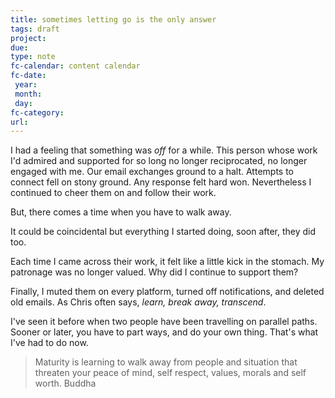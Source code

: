 ```yaml
---
title: sometimes letting go is the only answer
tags: draft
project: 
due: 
type: note
fc-calendar: content calendar
fc-date:
 year: 
 month: 
 day: 
fc-category: 
url:
---
```


I had a feeling that something was *off* for a while. This person whose work I'd admired and supported for so long no longer reciprocated, no longer engaged with me. Our email exchanges ground to a halt. Attempts to connect fell on stony ground. Any response felt hard won. Nevertheless I continued to cheer them on and follow their work.

But, there comes a time when you have to walk away. 

It could be coincidental but everything I started doing, soon after, they did too. 

Each time I came across their work, it felt like a little kick in the stomach. My patronage was no longer valued. Why did I continue to support them?

Finally, I muted them on every platform, turned off notifications, and deleted old emails. As Chris often says, *learn, break away, transcend*. 

I've seen it before when two people have been travelling on parallel paths. Sooner or later, you have to part ways, and do your own thing. That's what I've had to do now.

> Maturity is learning to walk away from people and situation that threaten your peace of mind, self respect, values, morals and self worth. Buddha